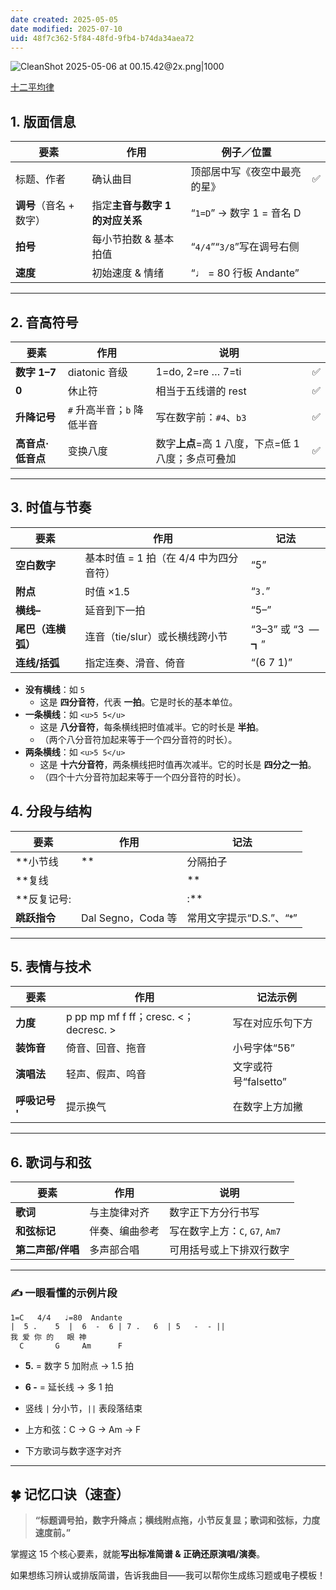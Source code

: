 ```yaml
---
date created: 2025-05-05
date modified: 2025-07-10
uid: 48f7c362-5f84-48fd-9fb4-b74da34aea72
---
```


![CleanShot 2025-05-06 at 00.15.42@2x.png|1000](https://imagehosting4picgo.oss-cn-beijing.aliyuncs.com/imagehosting/fix-dir%2Fmedia%2Fmedia_G5OjGS4BJx%2F2025%2F05%2F06%2F00-15-49-4299a186a596756c44bae76d3d23de2d-CleanShot%202025-05-06%20at%2000.15.42-2x-b41bf0.png)

[十二平均律](十二平均律.md)

## 1. 版面信息

| 要素              | 作用                  | 例子／位置                 |     |
| --------------- | ------------------- | --------------------- | --- |
| 标题、作者           | 确认曲目                | 顶部居中写《夜空中最亮的星》| ✅   |
| **调号**（音名 + 数字）| 指定**主音与数字 1 的对应关系** | “`1=D`” → 数字 1 = 音名 D |     |
| **拍号**          | 每小节拍数 & 基本拍值        | “`4/4`”“`3/8`”写在调号右侧  |     |
| **速度**          | 初始速度 & 情绪           | “♩ = 80 行板 Andante”   |     |

---

## 2. 音高符号

| 要素          | 作用                | 说明                              |     |
| ----------- | ----------------- | ------------------------------- | --- |
| **数字 1–7**  | diatonic 音级       | 1=do, 2=re … 7=ti               | ✅   |
| **0**       | 休止符               | 相当于五线谱的 rest                    | ✅   |
| **升降记号**    | `#` 升高半音；`b` 降低半音 | 写在数字前：`#4`、`b3`                 | ✅   |
| **高音点·低音点** | 变换八度              | 数字**上点**=高 1 八度，下点=低 1 八度；多点可叠加 | ✅   |

---

## 3. 时值与节奏

|要素|作用|记法|
|---|---|---|
|**空白数字**|基本时值 = 1 拍（在 4/4 中为四分音符）|“5”|
|**附点**|时值 ×1.5|“`3.`”|
|**横线–**|延音到下一拍|“5–”|
|**尾巴（连横弧）**|连音（tie/slur）或长横线跨小节|“3–3” 或 “3 —┓”|
|**连线/括弧**|指定连奏、滑音、倚音|“(6 7 1)”|

- **没有横线**：如 `5`
    - 这是 **四分音符**，代表 **一拍**。它是时长的基本单位。
- **一条横线**：如 `<u>5 5</u>`
    - 这是 **八分音符**，每条横线把时值减半。它的时长是 **半拍**。
    - （两个八分音符加起来等于一个四分音符的时长）。
- **两条横线**：如 `<u>5 5</u>`
    - 这是 **十六分音符**，两条横线把时值再次减半。它的时长是 **四分之一拍**。
    - （四个十六分音符加起来等于一个四分音符的时长）。


## 4. 分段与结构

|要素|作用|记法|
|---|---|---|
|**小节线|**|分隔拍子|
|**复线||**|
|**反复记号:||:**|
|**跳跃指令**|Dal Segno，Coda 等|常用文字提示“D.S.”、“𝄌”|

---

## 5. 表情与技术

|要素|作用|记法示例|
|---|---|---|
|**力度**|p pp mp mf f ff；cresc. <；decresc. >|写在对应乐句下方|
|**装饰音**|倚音、回音、拖音|小号字体“5̇6”|
|**演唱法**|轻声、假声、呜音|文字或符号“falsetto”|
|**呼吸记号 '**|提示换气|在数字上方加撇|

---

## 6. 歌词与和弦

|要素|作用|说明|
|---|---|---|
|**歌词**|与主旋律对齐|数字正下方分行书写|
|**和弦标记**|伴奏、编曲参考|写在数字上方：`C`, `G7`, `Am7`|
|**第二声部/伴唱**|多声部合唱|可用括号或上下排双行数字|

---

### ✍️ 一眼看懂的示例片段

```text
1=C   4/4   ♩=80  Andante
|  5 .    5  |  6  -  6 | 7 .   6  | 5   -  - ||
我 爱 你 的   眼 神
  C       G     Am      F
```

- **5.** = 数字 5 加附点 → 1.5 拍
    
- **6 -** = 延长线 → 多 1 拍
    
- 竖线 `|` 分小节，`||` 表段落结束
    
- 上方和弦：C → G → Am → F
    
- 下方歌词与数字逐字对齐
    

---

## 🍀 记忆口诀（速查）

> **“标题调号拍，数字升降点；横线附点拖，小节反复显；歌词和弦标，力度速度前。”**

掌握这 15 个核心要素，就能**写出标准简谱 & 正确还原演唱/演奏**。

如果想练习辨认或排版简谱，告诉我曲目——我可以帮你生成练习题或电子模板！
